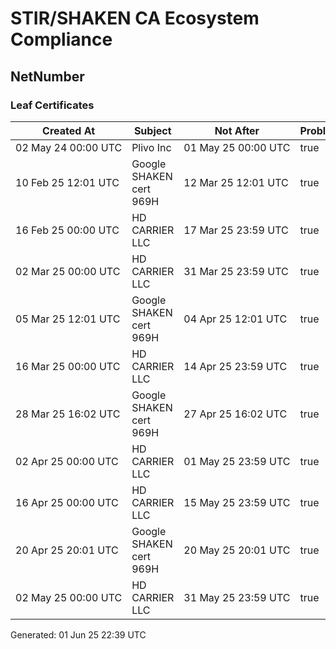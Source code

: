 # STIR/SHAKEN CA Ecosystem Compliance

## NetNumber

### Leaf Certificates

| Created At | Subject | Not After | Problems | Link |
|------------|---------|-----------|----------|------|
| 02&#160;May&#160;24&#160;00:00&#160;UTC | Plivo Inc | 01&#160;May&#160;25&#160;00:00&#160;UTC | true | [view](../CERTS/842b9c1621617feb8d70fbe7aa3008ca7d41b51cae837e7ae72f235593062e0d/README.md) |
| 10&#160;Feb&#160;25&#160;12:01&#160;UTC | Google SHAKEN cert 969H | 12&#160;Mar&#160;25&#160;12:01&#160;UTC | true | [view](../CERTS/fa5fe1a531cd0df866fb2e4a86bc4ecf4e6e329fcf2c217a5f81f6df1e52fd12/README.md) |
| 16&#160;Feb&#160;25&#160;00:00&#160;UTC | HD CARRIER LLC | 17&#160;Mar&#160;25&#160;23:59&#160;UTC | true | [view](../CERTS/b4bee6626a429b498025ff14fe6bf8affa62aee119fdd14b9fc87c3264652d8d/README.md) |
| 02&#160;Mar&#160;25&#160;00:00&#160;UTC | HD CARRIER LLC | 31&#160;Mar&#160;25&#160;23:59&#160;UTC | true | [view](../CERTS/dd8da24892601e31378f88b2b9e6ea1799d941b93feeed60fa45129405c65d9d/README.md) |
| 05&#160;Mar&#160;25&#160;12:01&#160;UTC | Google SHAKEN cert 969H | 04&#160;Apr&#160;25&#160;12:01&#160;UTC | true | [view](../CERTS/b0879cf64b4f049ea3d20473f63f67925e30643bea44c51c7f578efcd5ac8b96/README.md) |
| 16&#160;Mar&#160;25&#160;00:00&#160;UTC | HD CARRIER LLC | 14&#160;Apr&#160;25&#160;23:59&#160;UTC | true | [view](../CERTS/724effcf83592c8b817d6facd92f735a419b7aa836b97009e6f4329f3497d862/README.md) |
| 28&#160;Mar&#160;25&#160;16:02&#160;UTC | Google SHAKEN cert 969H | 27&#160;Apr&#160;25&#160;16:02&#160;UTC | true | [view](../CERTS/b6fedba8f61026987666748f8076bfe400ae9127b7941c74236e51334d72207a/README.md) |
| 02&#160;Apr&#160;25&#160;00:00&#160;UTC | HD CARRIER LLC | 01&#160;May&#160;25&#160;23:59&#160;UTC | true | [view](../CERTS/c0bc628fd99612babd23bad5eea9124e3311e254f5224a174c9413c7a0f27e4a/README.md) |
| 16&#160;Apr&#160;25&#160;00:00&#160;UTC | HD CARRIER LLC | 15&#160;May&#160;25&#160;23:59&#160;UTC | true | [view](../CERTS/b33bc1a3a950386105a5c23de1617b692e731292719617cc6f0399cb39d0d1e2/README.md) |
| 20&#160;Apr&#160;25&#160;20:01&#160;UTC | Google SHAKEN cert 969H | 20&#160;May&#160;25&#160;20:01&#160;UTC | true | [view](../CERTS/f6f63b2176ad7e3081c9f75d2de826bd8fa227a79b964050dc79c5c6e7470ccc/README.md) |
| 02&#160;May&#160;25&#160;00:00&#160;UTC | HD CARRIER LLC | 31&#160;May&#160;25&#160;23:59&#160;UTC | true | [view](../CERTS/3e48764bee87be870d0028bbd1df9585fc3165cafa0ed353a6cb4008de1de16e/README.md) |


Generated: 01 Jun 25 22:39 UTC
